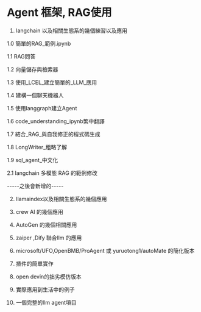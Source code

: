 # Agent 框架, RAG使用


1. langchain 以及相關生態系的幾個練習以及應用


  1.0 簡單的RAG_範例.ipynb
  
  1.1 RAG問答
  
  1.2 向量儲存與檢索器
  
  1.3 使用_LCEL_建立簡單的_LLM_應用
  
  1.4 建構一個聊天機器人
  
  1.5 使用langgraph建立Agent
  
  1.6 code_understanding_ipynb繁中翻譯
  
  1.7 結合_RAG_與自我修正的程式碼生成
  
  1.8 LongWriter_粗略了解
  
  1.9 sql_agent_中文化

  2.1 langchain 多模態 RAG 的範例修改


-----之後會新增的-----

2. llamaindex以及相關生態系的幾個應用

3. crew AI 的幾個應用

4. AutoGen 的幾個相關應用

5. zaiper ,Dify 聯合llm 的應用

6. microsoft/UFO,OpenBMB/ProAgent 或 yuruotong1/autoMate 的簡化版本

7. 插件的簡單實作

8. open devin的拙劣模仿版本

9. 實際應用到生活中的例子 

10. 一個完整的llm agent項目

